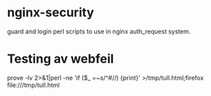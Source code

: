 # nginx-security
guard and login perl scripts to use in nginx auth_request system.

# Testing av webfeil
prove -lv 2>&1|perl -ne 'if ($_ =~s/^\#//) {print}' >/tmp/tull.html;firefox file:///tmp/tull.html

